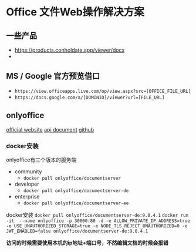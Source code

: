 # Office 文件Web操作解决方案

## 一些产品
- https://products.conholdate.app/viewer/docx
- 

## MS / Google 官方预览借口
- `https://view.officeapps.live.com/op/view.aspx?src=[OFFICE_FILE_URL]`
- `https://docs.google.com/a/[DOMINIO]/viewer?url=[FILE_URL]`

## onlyoffice
[official website](https://www.onlyoffice.com/ )
[api document](https://api.onlyoffice.com/ )
[github](https://github.com/ONLYOFFICE/DocumentServer )


### docker安装
onlyoffice有三个版本的服务端
- community
  - `docker pull onlyoffice/documentserver`
- developer
  - `docker pull onlyoffice/documentserver-de` 
- enterprise 
  - `docker pull onlyoffice/documentserver-ee`

docker安装
`docker pull onlyoffice/documentserver-de:9.0.4.1`
`docker run -it  --name onlyoffice -p 30000:80 -d -e ALLOW_PRIVATE_IP_ADDRESS=true -e USE_UNAUTHORIZED_STORAGE=true -e NODE_TLS_REJECT_UNAUTHORIZED=0 -e JWT_ENABLED=false onlyoffice/documentserver-de:9.0.4.1`


**访问的时候需要使用本机的ip地址+端口号，不然编辑文档的时候会报错**
